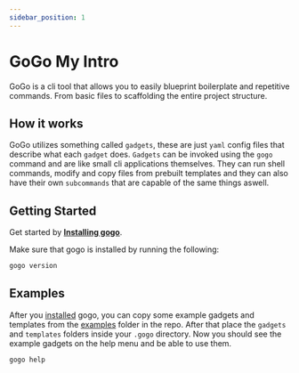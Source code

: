 ```yaml
---
sidebar_position: 1
---
```


# GoGo My Intro

GoGo is a cli tool that allows you to easily blueprint boilerplate and repetitive commands.
From basic files to scaffolding the entire project structure.

## How it works

GoGo utilizes something called `gadgets`, these are just `yaml` config files that describe what each `gadget` does.
`Gadgets` can be invoked using the `gogo` command and are like small cli applications themselves. They can run shell commands,
modify and copy files from prebuilt templates and they can also have their own `subcommands` that are capable of the same things aswell.

## Getting Started

Get started by **[Installing gogo](./category/installation/)**.

Make sure that gogo is installed by running the following:

```bash
gogo version
```

## Examples

After you [installed](./category/installation) gogo, you can copy
some example gadgets and templates from the [examples](https://github.com/ploMP4/GoGo-MyProject/tree/main/examples) folder in the repo. After that place the `gadgets` and `templates` folders inside your `.gogo` directory. Now you should see the example gadgets on the help menu and be able to use them.

```bash
gogo help
```
